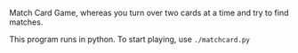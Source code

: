 Match Card Game, whereas you turn over two cards at a time and try to find matches.

This program runs in python. To start playing, use `./matchcard.py`
